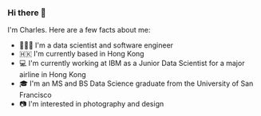 ### Hi there 👋

I'm Charles. Here are a few facts about me:

- 👨🏻‍💻 I'm a data scientist and software engineer
- 🇭🇰 I'm currently based in Hong Kong
- 💻 I'm currently working at IBM as a Junior Data Scientist for a major airline in Hong Kong
- 🎓 I'm an MS and BS Data Science graduate from the University of San Francisco 
- 📷 I'm interested in photography and design